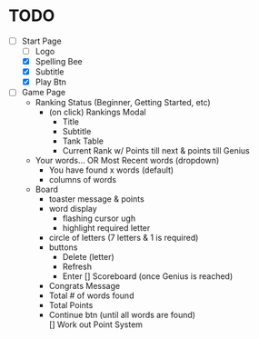 # TODO
- &#x2610; Start Page
  - &#x2610; Logo
  - &#x2612; Spelling Bee
  - &#x2612; Subtitle
  - &#x2612; Play Btn
- &#x2610; Game Page
  - Ranking Status (Beginner, Getting Started, etc)
    - (on click) Rankings Modal
      - Title
      - Subtitle
      - Tank Table
      - Current Rank w/ Points till next & points till Genius
  - Your words... OR Most Recent words (dropdown)
    - You have found x words (default)
    - columns of words
  - Board
    - toaster message & points
    - word display
      - flashing cursor ugh
      - highlight required letter
    - circle of letters (7 letters & 1 is required)
    - buttons
      - Delete (letter)
      - Refresh
      - Enter
[] Scoreboard (once Genius is reached)
    - Congrats Message
    - Total # of words found
    - Total Points
    - Continue btn (until all words are found)  
[] Work out Point System